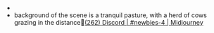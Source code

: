 - 
- background of the scene is a tranquil pasture, with a herd of cows grazing in the distance🦩[(262) Discord | #newbies-4 | Midjourney](https://discord.com/channels/662267976984297473/976997386436104202/1151695062326071327) 
